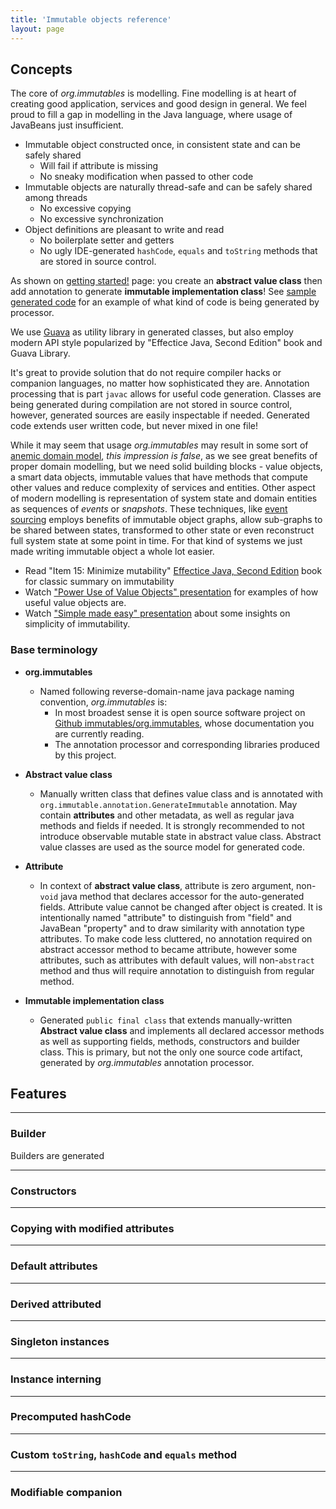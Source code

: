 ```yaml
---
title: 'Immutable objects reference'
layout: page
---
```


Concepts
--------
The core of _org.immutables_ is modelling. Fine modelling is at heart of creating good application,
services and good design in general. We feel proud to fill a gap in modelling in the Java language,
where usage of JavaBeans just insufficient.

* Immutable object constructed once, in consistent state and can be safely shared
  - Will fail if attribute is missing
  - No sneaky modification when passed to other code
* Immutable objects are naturally thread-safe and can be safely shared among threads
  - No excessive copying
  - No excessive synchronization
* Object definitions are pleasant to write and read
  - No boilerplate setter and getters
  - No ugly IDE-generated `hashCode`, `equals` and `toString` methods that are stored in source control.

As shown on [getting started!](/gettingstarted.html) page:
you create an **abstract value class** then add annotation to generate **immutable implementation class**!
See [sample generated code](/generated.html) for an example of what kind of code is being generated by processor.

We use [Guava](https://code.google.com/p/guava-libraries) as utility library in generated classes,
but also employ modern API style popularized by "Effectice Java, Second Edition" book and Guava Library.

It's great to provide solution that do not require compiler hacks or companion languages,
no matter how sophisticated they are. Annotation processing that is part `javac` allows for useful
code generation. Classes are being generated during compilation are not stored in source control,
however, generated sources are easily inspectable if needed. Generated code extends user written code,
but never mixed in one file!

While it may seem that usage _org.immutables_ may result in some sort of [anemic domain model](http://www.martinfowler.com/bliki/AnemicDomainModel.html),
_this impression is false_, as we see great benefits of proper domain modelling, but we need solid building blocks - value objects,
a smart data objects, immutable values that have methods that compute other values and reduce complexity of services and entities.
Other aspect of modern modelling is representation of system state and domain entities as sequences of _events_ or _snapshots_.
These techniques, like [event sourcing](http://martinfowler.com/eaaDev/EventSourcing.html) employs
benefits of immutable object graphs, allow sub-graphs to be shared between states, transformed to other state
or even reconstruct full system state at some point in time.
For that kind of systems we just made writing immutable object a whole lot easier.

* Read "Item 15: Minimize mutability" [Effectice Java, Second Edition](http://www.amazon.com/Effective-Java-Edition-Joshua-Bloch/dp/0321356683)
  book for classic summary on immutability
* Watch ["Power Use of Value Objects" presentation](http://www.infoq.com/presentations/Value-Objects-Dan-Bergh-Johnsson) for examples of how useful value objects are.
* Watch ["Simple made easy" presentation](http://www.infoq.com/presentations/Simple-Made-Easy)
  about some insights on simplicity of immutability.

### Base terminology

+ **org.immutables**
  - Named following reverse-domain-name java package naming convention, _org.immutables_ is:
      - In most broadest sense it is open source software project on [Github immutables/org.immutables](https://github.com/immutables/org.immutables),
        whose documentation you are currently reading.
      - The annotation processor and corresponding libraries produced by this project.

+ **Abstract value class**
  - Manually written class that defines value class and is annotated
    with `org.immutable.annotation.GenerateImmutable` annotation. May contain **attributes** and other metadata,
    as well as regular java methods and fields if needed. It is strongly recommended to not introduce
    observable mutable state in abstract value class. Abstract value classes are used as the source
    model for generated code.

+ **Attribute**
  - In context of **abstract value class**, attribute is zero argument, non-`void` java method that declares
    accessor for the auto-generated fields. Attribute value cannot be changed after object is created.
    It is intentionally named "attribute" to distinguish from "field" and JavaBean "property" and to draw similarity
    with annotation type attributes. To make code less cluttered, no annotation required on abstract accessor method to
    became attribute, however some attributes, such as attributes with default values, will non-`abstract` method and
    thus will require annotation to distinguish from regular method.

+ **Immutable implementation class**
  - Generated `public final class` that extends manually-written **Abstract value class**
    and implements all declared accessor methods as well as supporting fields, methods, constructors and builder class.
    This is primary, but not the only one source code artifact, generated by _org.immutables_ annotation processor.

Features
--------

-----
### Builder
Builders are generated

-----
### Constructors

-----
### Copying with modified attributes

-----
### Default attributes

-----
### Derived attributed

-----
### Singleton instances

-----
### Instance interning

-----
### Precomputed hashCode

-----
### Custom `toString`, `hashCode` and `equals` method

-----
### Modifiable companion








